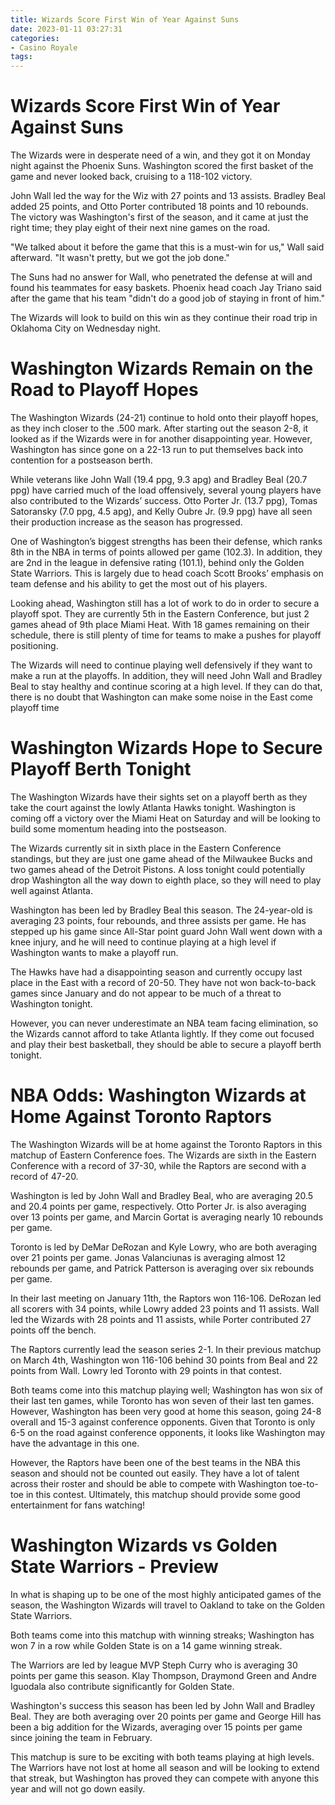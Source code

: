 ```yaml
---
title: Wizards Score First Win of Year Against Suns
date: 2023-01-11 03:27:31
categories:
- Casino Royale
tags:
---
```



#  Wizards Score First Win of Year Against Suns

The Wizards were in desperate need of a win, and they got it on Monday night against the Phoenix Suns. Washington scored the first basket of the game and never looked back, cruising to a 118-102 victory.

John Wall led the way for the Wiz with 27 points and 13 assists. Bradley Beal added 25 points, and Otto Porter contributed 18 points and 10 rebounds. The victory was Washington's first of the season, and it came at just the right time; they play eight of their next nine games on the road.

"We talked about it before the game that this is a must-win for us," Wall said afterward. "It wasn't pretty, but we got the job done."

The Suns had no answer for Wall, who penetrated the defense at will and found his teammates for easy baskets. Phoenix head coach Jay Triano said after the game that his team "didn't do a good job of staying in front of him."

The Wizards will look to build on this win as they continue their road trip in Oklahoma City on Wednesday night.

#  Washington Wizards Remain on the Road to Playoff Hopes

The Washington Wizards (24-21) continue to hold onto their playoff hopes, as they inch closer to the .500 mark. After starting out the season 2-8, it looked as if the Wizards were in for another disappointing year. However, Washington has since gone on a 22-13 run to put themselves back into contention for a postseason berth.

While veterans like John Wall (19.4 ppg, 9.3 apg) and Bradley Beal (20.7 ppg) have carried much of the load offensively, several young players have also contributed to the Wizards’ success. Otto Porter Jr. (13.7 ppg), Tomas Satoransky (7.0 ppg, 4.5 apg), and Kelly Oubre Jr. (9.9 ppg) have all seen their production increase as the season has progressed.

One of Washington’s biggest strengths has been their defense, which ranks 8th in the NBA in terms of points allowed per game (102.3). In addition, they are 2nd in the league in defensive rating (101.1), behind only the Golden State Warriors. This is largely due to head coach Scott Brooks’ emphasis on team defense and his ability to get the most out of his players.

Looking ahead, Washington still has a lot of work to do in order to secure a playoff spot. They are currently 5th in the Eastern Conference, but just 2 games ahead of 9th place Miami Heat. With 18 games remaining on their schedule, there is still plenty of time for teams to make a pushes for playoff positioning.

The Wizards will need to continue playing well defensively if they want to make a run at the playoffs. In addition, they will need John Wall and Bradley Beal to stay healthy and continue scoring at a high level. If they can do that, there is no doubt that Washington can make some noise in the East come playoff time

#  Washington Wizards Hope to Secure Playoff Berth Tonight

The Washington Wizards have their sights set on a playoff berth as they take the court against the lowly Atlanta Hawks tonight. Washington is coming off a victory over the Miami Heat on Saturday and will be looking to build some momentum heading into the postseason.

The Wizards currently sit in sixth place in the Eastern Conference standings, but they are just one game ahead of the Milwaukee Bucks and two games ahead of the Detroit Pistons. A loss tonight could potentially drop Washington all the way down to eighth place, so they will need to play well against Atlanta.

Washington has been led by Bradley Beal this season. The 24-year-old is averaging 23 points, four rebounds, and three assists per game. He has stepped up his game since All-Star point guard John Wall went down with a knee injury, and he will need to continue playing at a high level if Washington wants to make a playoff run.

The Hawks have had a disappointing season and currently occupy last place in the East with a record of 20-50. They have not won back-to-back games since January and do not appear to be much of a threat to Washington tonight.

However, you can never underestimate an NBA team facing elimination, so the Wizards cannot afford to take Atlanta lightly. If they come out focused and play their best basketball, they should be able to secure a playoff berth tonight.

#  NBA Odds: Washington Wizards at Home Against Toronto Raptors

The Washington Wizards will be at home against the Toronto Raptors in this matchup of Eastern Conference foes. The Wizards are sixth in the Eastern Conference with a record of 37-30, while the Raptors are second with a record of 47-20.

Washington is led by John Wall and Bradley Beal, who are averaging 20.5 and 20.4 points per game, respectively. Otto Porter Jr. is also averaging over 13 points per game, and Marcin Gortat is averaging nearly 10 rebounds per game.

Toronto is led by DeMar DeRozan and Kyle Lowry, who are both averaging over 21 points per game. Jonas Valanciunas is averaging almost 12 rebounds per game, and Patrick Patterson is averaging over six rebounds per game.

In their last meeting on January 11th, the Raptors won 116-106. DeRozan led all scorers with 34 points, while Lowry added 23 points and 11 assists. Wall led the Wizards with 28 points and 11 assists, while Porter contributed 27 points off the bench.

The Raptors currently lead the season series 2-1. In their previous matchup on March 4th, Washington won 116-106 behind 30 points from Beal and 22 points from Wall. Lowry led Toronto with 29 points in that contest.

Both teams come into this matchup playing well; Washington has won six of their last ten games, while Toronto has won seven of their last ten games. However, Washington has been very good at home this season, going 24-8 overall and 15-3 against conference opponents. Given that Toronto is only 6-5 on the road against conference opponents, it looks like Washington may have the advantage in this one.

However, the Raptors have been one of the best teams in the NBA this season and should not be counted out easily. They have a lot of talent across their roster and should be able to compete with Washington toe-to-toe in this contest. Ultimately, this matchup should provide some good entertainment for fans watching!

#  Washington Wizards vs Golden State Warriors - Preview

In what is shaping up to be one of the most highly anticipated games of the season, the Washington Wizards will travel to Oakland to take on the Golden State Warriors.

Both teams come into this matchup with winning streaks; Washington has won 7 in a row while Golden State is on a 14 game winning streak.

The Warriors are led by league MVP Steph Curry who is averaging 30 points per game this season. Klay Thompson, Draymond Green and Andre Iguodala also contribute significantly for Golden State.

Washington's success this season has been led by John Wall and Bradley Beal. They are both averaging over 20 points per game and George Hill has been a big addition for the Wizards, averaging over 15 points per game since joining the team in February.

This matchup is sure to be exciting with both teams playing at high levels. The Warriors have not lost at home all season and will be looking to extend that streak, but Washington has proved they can compete with anyone this year and will not go down easily.
